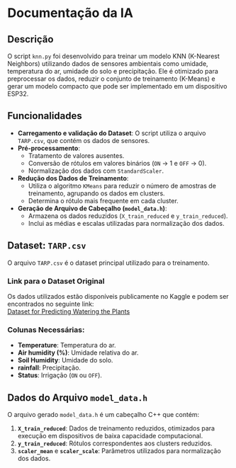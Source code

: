 # Documentação da IA

## Descrição
O script `knn.py` foi desenvolvido para treinar um modelo KNN (K-Nearest Neighbors) utilizando dados de sensores ambientais como umidade, temperatura do ar, umidade do solo e precipitação. 
Ele é otimizado para preprocessar os dados, reduzir o conjunto de treinamento (K-Means) e gerar um modelo compacto que pode ser implementado em um dispositivo ESP32.

## Funcionalidades
- **Carregamento e validação do Dataset**: O script utiliza o arquivo `TARP.csv`, que contém os dados de sensores.
- **Pré-processamento**:
  - Tratamento de valores ausentes.
  - Conversão de rótulos em valores binários (`ON` -> 1 e `OFF` -> 0).
  - Normalização dos dados com `StandardScaler`.
- **Redução dos Dados de Treinamento**:
  - Utiliza o algoritmo `KMeans` para reduzir o número de amostras de treinamento, agrupando os dados em clusters.
  - Determina o rótulo mais frequente em cada cluster.
- **Geração de Arquivo de Cabeçalho (`model_data.h`)**:
  - Armazena os dados reduzidos (`X_train_reduced` e `y_train_reduced`).
  - Inclui as médias e escalas utilizadas para normalização dos dados.

## Dataset: `TARP.csv`
O arquivo `TARP.csv` é o dataset principal utilizado para o treinamento. 

### Link para o Dataset Original
Os dados utilizados estão disponíveis publicamente no Kaggle e podem ser encontrados no seguinte link:  
[Dataset for Predicting Watering the Plants](https://www.kaggle.com/datasets/nelakurthisudheer/dataset-for-predicting-watering-the-plants)

### Colunas Necessárias:
- **Temperature**: Temperatura do ar.
- **Air humidity (%)**: Umidade relativa do ar.
- **Soil Humidity**: Umidade do solo.
- **rainfall**: Precipitação.
- **Status**: Irrigação (`ON` ou `OFF`).

## Dados do Arquivo `model_data.h`
O arquivo gerado `model_data.h` é um cabeçalho C++ que contém:
1. **`X_train_reduced`**: Dados de treinamento reduzidos, otimizados para execução em dispositivos de baixa capacidade computacional.
2. **`y_train_reduced`**: Rótulos correspondentes aos clusters reduzidos.
3. **`scaler_mean`** e **`scaler_scale`**: Parâmetros utilizados para normalização dos dados.
